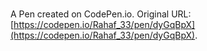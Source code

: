 # 

A Pen created on CodePen.io. Original URL: [https://codepen.io/Rahaf_33/pen/dyGqBpX](https://codepen.io/Rahaf_33/pen/dyGqBpX).


